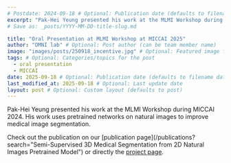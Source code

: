 ```yaml
---
# Postdate: 2024-09-18 # Optional: Publication date (defaults to filename date)
excerpt: "Pak-Hei Yeung presented his work at the MLMI Workshop during MICCAI 2024. His work uses pretrained networks on natural images to improve medical image segmentation" # Optional: Custom excerpt (defaults to first paragraph)mplate - Complete with all possible flags
# Save as: _posts/YYYY-MM-DD-title-slug.md

title: "Oral Presentation at MLMI Workshop at MICCAI 2025"
author: "OMNI lab" # Optional: Post author (can be team member name)
image: "images/posts/250918_incentive.jpg" # Optional: Featured image for the post
tags: # Optional: Categories/topics for the post
  - oral presentation
  - MICCAI
date: 2025-09-18 # Optional: Publication date (defaults to filename date)
last_modified_at: 2025-09-18 # Optional: Last update date
layout: post # Optional: Custom layout (defaults to post)
---
```


<!-- excerpt start -->

Pak-Hei Yeung presented his work at the MLMI Workshop during MICCAI 2024. His work uses pretrained networks on natural images to improve medical image segmentation.

<!-- excerpt end -->

Check out the publication on our [publication page](/publications?search="Semi-Supervised 3D Medical Segmentation from 2D Natural Images Pretrained Model") or directly the [project page](https://pakheiyeung.github.io/M-N_wp/).
